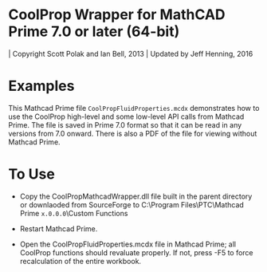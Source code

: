 CoolProp Wrapper for MathCAD Prime 7.0 or later (64-bit)
==========================================================

| Copyright Scott Polak and Ian Bell, 2013
| Updated by Jeff Henning, 2016

Examples
========

This Mathcad Prime file ``CoolPropFluidProperties.mcdx`` demonstrates how to use the CoolProp high-level and some low-level API calls from Mathcad Prime.  The file is saved in Prime 7.0 format so that it can be read in any versions from 7.0 onward.  There is also a PDF of the file for viewing without Mathcad Prime.


To Use
======

* Copy the CoolPropMathcadWrapper.dll file built in the parent directory or downlaoded from SourceForge to C:\\Program Files\\PTC\\Mathcad Prime ``x.0.0.0``\\Custom Functions 

* Restart Mathcad Prime.

* Open the CoolPropFluidProperties.mcdx file in Mathcad Prime; all CoolProp functions should revaluate properly.  If not, press <Ctrl>-F5 to force recalculation of the entire workbook.

